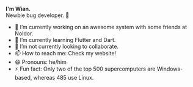 **I'm Wian.**
<br>
Newbie bug developer. 🐛

- 🔭 I’m currently working on an awesome system with some friends at Noldor.
- 🌱 I’m currently learning Flutter and Dart.
- 👯 I’m not currently looking to collaborate.
- 📫 How to reach me: Check my website!
- 😄 Pronouns: he/him
- ⚡ Fun fact: Only two of the top 500 supercomputers are Windows-based, whereas 485 use Linux.

<!--
**wian-lloyd/wian-lloyd** is a ✨ _special_ ✨ repository because its `README.md` (this file) appears on your GitHub profile.

Here are some ideas to get you started:

- 🔭 I’m currently working on ...
- 🌱 I’m currently learning ...
- 👯 I’m looking to collaborate on ...
- 🤔 I’m looking for help with ...
- 💬 Ask me about ...
- 📫 How to reach me: ...
- 😄 Pronouns: ...
- ⚡ Fun fact: ...
-->
